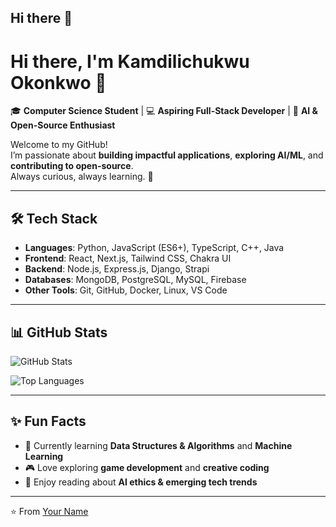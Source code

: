 ## Hi there 👋

# Hi there, I'm Kamdilichukwu Okonkwo 👋

🎓 **Computer Science Student** | 💻 **Aspiring Full-Stack Developer** | 🤖 **AI & Open-Source Enthusiast**

Welcome to my GitHub!  
I’m passionate about **building impactful applications**, **exploring AI/ML**, and **contributing to open-source**.  
Always curious, always learning. 🚀

---

## 🛠️ Tech Stack

- **Languages**: Python, JavaScript (ES6+), TypeScript, C++, Java  
- **Frontend**: React, Next.js, Tailwind CSS, Chakra UI  
- **Backend**: Node.js, Express.js, Django, Strapi  
- **Databases**: MongoDB, PostgreSQL, MySQL, Firebase  
- **Other Tools**: Git, GitHub, Docker, Linux, VS Code  

---

## 📊 GitHub Stats

![GitHub Stats](https://github-readme-stats.vercel.app/api?username=yourusername&show_icons=true&theme=radical)  

![Top Languages](https://github-readme-stats.vercel.app/api/top-langs/?username=yourusername&layout=compact&theme=radical)  

---


## ✨ Fun Facts

- 🌱 Currently learning **Data Structures & Algorithms** and **Machine Learning**  
- 🎮 Love exploring **game development** and **creative coding**  
- 📖 Enjoy reading about **AI ethics & emerging tech trends**  

---

⭐️ From [Your Name](https://github.com/yourusername)

